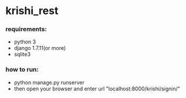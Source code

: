 # krishi_rest

### requirements:
   -	python 3
   -	django 1.7.11(or more)
   -	sqlite3

### how to run:
   -   python manage.py runserver
   -   then open your browser and enter url
       "localhost:8000/krishi/signin/"
   
   